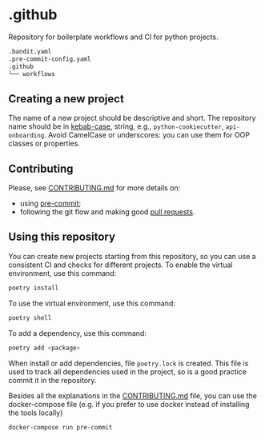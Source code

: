 # .github

Repository for boilerplate workflows and CI for python projects.

```bash
.bandit.yaml
.pre-commit-config.yaml
.github
└── workflows
```

## Creating a new project

The name of a new project should be descriptive and short.
The repository name should be in [kebab-case](https://it.wikipedia.org/wiki/Kebab_case), string, e.g., `python-cookiecutter`,
`api-onboarding`.
Avoid CamelCase or underscores: you can use them for OOP classes or properties.

## Contributing

Please, see [CONTRIBUTING.md](CONTRIBUTING.md) for more details on:

- using [pre-commit](CONTRIBUTING.md#pre-commit);
- following the git flow and making good [pull requests](CONTRIBUTING.md#making-a-pr).

## Using this repository

You can create new projects starting from this repository,
so you can use a consistent CI and checks for different projects.
To enable the virtual environment, use this command:

```bash
poetry install
```

To use the virtual environment, use this command:

```bash
poetry shell
```

To add a dependency, use this command:

```bash
poetry add <package>
```

When install or add dependencies, file `poetry.lock` is created. This file is used to track all dependencies used
in the project, so is a good practice commit it in the repository.

Besides all the explanations in the [CONTRIBUTING.md](CONTRIBUTING.md) file, you can use the docker-compose file
(e.g. if you prefer to use docker instead of installing the tools locally)

```bash
docker-compose run pre-commit
```
